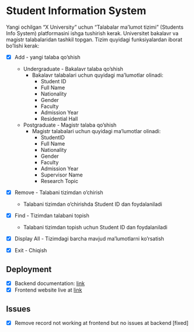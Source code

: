 ﻿# Student Information System

Yangi ochilgan “X University” uchun “Talabalar ma’lumot tizimi” (Students Info System) platformasini ishga tushirish kerak. Universitet bakalavr va magistr talabalaridan tashkil topgan. Tizim quyidagi funksiyalardan iborat bo’lishi kerak:
- [x] Add - yangi talaba qo’shish
    - Undergraduate - Bakalavr talaba qo’shish
        - Bakalavr talabalari uchun quyidagi ma’lumotlar olinadi:
            - Student ID
            - Full Name
            - Nationality
            - Gender
            - Faculty
            - Admission Year
            - Residential Hall
    - Postgraduate - Magistr talaba qo’shish
        - Magistr talabalari uchun quyidagi ma’lumotlar olinadi:
            - StudentID
            - Full Name
            - Nationality
            - Gender
            - Faculty
            - Admission Year
            - Supervisor Name
            - Research Topic
- [x] Remove - Talabani tizimdan o’chirish
    - Talabani tizimdan o’chirishda Student ID dan foydalaniladi
- [x] Find - Tizimdan talabani topish
    - Talabani tizimdan topish uchun Student ID dan foydalaniladi
- [x] Display All - Tizimdagi barcha mavjud ma’lumotlarni ko’rsatish
- [x] Exit - Chiqish 


## Deployment 

- [x] Backend documentation: [link](https://xuni-studentinfo.herokuapp.com/swagger-ui/index.html#/)
- [x] Frontend website live at [link](https://jsr1611.github.io/StudentInfoSystem/)

## Issues
- [x] Remove record not working at frontend but no issues at backend [fixed]
